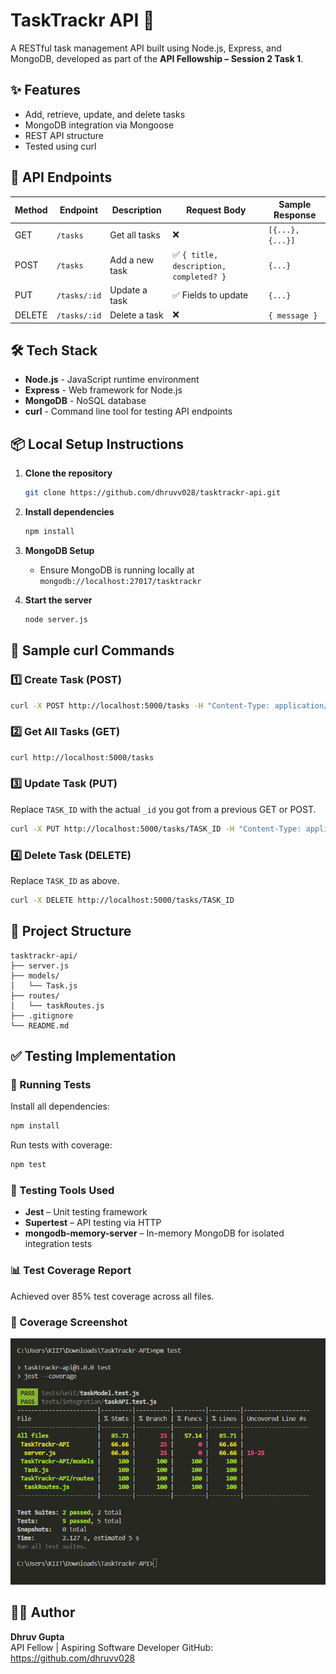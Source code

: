 # TaskTrackr API 📝

A RESTful task management API built using Node.js, Express, and MongoDB, developed as part of the **API Fellowship – Session 2 Task 1**.

## ✨ Features

- Add, retrieve, update, and delete tasks
- MongoDB integration via Mongoose
- REST API structure
- Tested using curl

## 🚀 API Endpoints

| Method | Endpoint         | Description            | Request Body | Sample Response |
|--------|------------------|------------------------|---------------|-----------------|
| GET    | `/tasks`         | Get all tasks          | ❌           | `[{...}, {...}]` |
| POST   | `/tasks`         | Add a new task         | ✅ `{ title, description, completed? }` | `{...}` |
| PUT    | `/tasks/:id`     | Update a task          | ✅ Fields to update | `{...}` |
| DELETE | `/tasks/:id`     | Delete a task          | ❌           | `{ message }` |

## 🛠️ Tech Stack

- **Node.js** - JavaScript runtime environment
- **Express** - Web framework for Node.js
- **MongoDB** - NoSQL database
- **curl** - Command line tool for testing API endpoints

## 📦 Local Setup Instructions

1. **Clone the repository**
   ```bash
   git clone https://github.com/dhruvv028/tasktrackr-api.git
   ```

2. **Install dependencies**
   ```bash
   npm install
   ```

3. **MongoDB Setup**
   - Ensure MongoDB is running locally at `mongodb://localhost:27017/tasktrackr`

4. **Start the server**
   ```bash
   node server.js
   ```

## 🧪 Sample curl Commands

### 1️⃣ Create Task (POST)
```bash
curl -X POST http://localhost:5000/tasks -H "Content-Type: application/json" -d "{\"title\":\"Complete API Fellowship Task\",\"description\":\"Build a REST API with CRUD operations\",\"completed\":false}"
```

### 2️⃣ Get All Tasks (GET)
```bash
curl http://localhost:5000/tasks
```

### 3️⃣ Update Task (PUT)
Replace `TASK_ID` with the actual `_id` you got from a previous GET or POST.
```bash
curl -X PUT http://localhost:5000/tasks/TASK_ID -H "Content-Type: application/json" -d "{\"title\":\"Updated Task Title\",\"completed\":true}"
```

### 4️⃣ Delete Task (DELETE)
Replace `TASK_ID` as above.
```bash
curl -X DELETE http://localhost:5000/tasks/TASK_ID
```

## 📁 Project Structure

```
tasktrackr-api/
├── server.js
├── models/
│   └── Task.js
├── routes/
│   └── taskRoutes.js
├── .gitignore
└── README.md
```

## ✅ Testing Implementation

### 🧪 Running Tests

Install all dependencies:
```bash
npm install
```

Run tests with coverage:
```bash
npm test
```

### 🧰 Testing Tools Used

- **Jest** – Unit testing framework
- **Supertest** – API testing via HTTP
- **mongodb-memory-server** – In-memory MongoDB for isolated integration tests

### 📊 Test Coverage Report

Achieved over 85% test coverage across all files.

### 📸 Coverage Screenshot

![Test Coverage](test_summary.png)

## 👨‍💻 Author

**Dhruv Gupta**  
API Fellow | Aspiring Software Developer
GitHub: https://github.com/dhruvv028